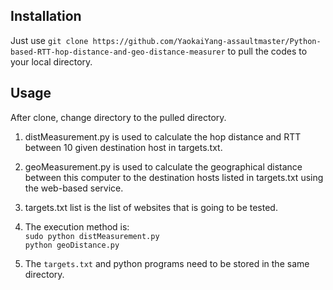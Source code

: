 ## Installation   
Just use `git clone https://github.com/YaokaiYang-assaultmaster/Python-based-RTT-hop-distance-and-geo-distance-measurer` to pull the codes to your local directory. 

## Usage
After clone, change directory to the pulled directory. 

1. distMeasurement.py is used to calculate the hop distance and RTT between 10 given destination host in targets.txt. 

2. geoMeasurement.py is used to calculate the geographical distance between this computer to the destination hosts listed in targets.txt using the web-based service. 

3. targets.txt list is the list of websites that is going to be tested. 

4. The execution method is:    
```sudo python distMeasurement.py```   
```python geoDistance.py```   

5. The `targets.txt` and python programs need to be stored in the same directory. 

